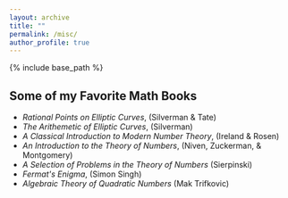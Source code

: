 ```yaml
---
layout: archive
title: ""
permalink: /misc/
author_profile: true
---
```


{% include base_path %}

## Some of my Favorite Math Books
 * _Rational Points on Elliptic Curves_, (Silverman & Tate)
 * _The Arithemetic of Elliptic Curves_, (Silverman)
 * _A Classical Introduction to Modern Number Theory_, (Ireland & Rosen)
 * _An Introduction to the Theory of Numbers_, (Niven, Zuckerman, & Montgomery)
 * _A Selection of Problems in the Theory of Numbers_ (Sierpinski)
 * _Fermat's Enigma_, (Simon Singh)
 * _Algebraic Theory of Quadratic Numbers_ (Mak Trifkovic)
